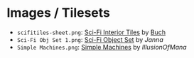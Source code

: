 # Images / Tilesets

 - `scifitiles-sheet.png`: [Sci-Fi Interior Tiles](https://opengameart.org/content/sci-fi-interior-tiles) by [Buch](http://blog-buch.rhcloud.com)
 - `Sci-Fi Obj Set 1.png`: [Sci-Fi Object Set](https://opengameart.org/content/sci-fi-object-set) by _Janna_
 - `Simple Machines.png`: [Simple Machines](https://opengameart.org/content/simple-machines) by _IllusionOfMana_